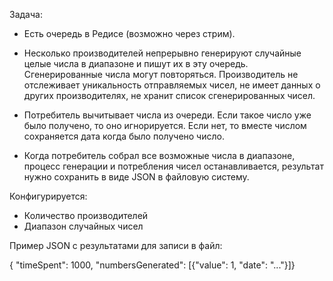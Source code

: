 Задача:

* Есть очередь в Редисе (возможно через стрим).

* Несколько производителей непрерывно генерируют случайные целые числа в диапазоне и пишут их в эту очередь. Сгенерированные числа могут повторяться. Производитель не отслеживает уникальность отправляемых чисел, не имеет данных о других производителях, не хранит список сгенерированных чисел.

* Потребитель вычитывает числа из очереди. Если такое число уже было получено, то оно игнорируется. Если нет, то вместе числом сохраняется дата когда было получено число.

* Когда потребитель собрал все возможные числа в диапазоне, процесс генерации и потребления чисел останавливается, результат нужно сохранить в виде JSON в файловую систему.

Конфигурируется:

* Количество производителей
* Диапазон случайных чисел

Пример JSON с результатами для записи в файл:

{ "timeSpent": 1000, "numbersGenerated": [{"value": 1, "date": "..."}]}